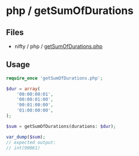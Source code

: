 # php / getSumOfDurations

## Files

- nifty / php / [getSumOfDurations.php](../../php/getSumOfDurations.php)

## Usage

```php
require_once 'getSumOfDurations.php';
```

```php
$dur = array(
    '00:00:00:01',
    '00:00:01:00',
    '00:01:00:00',
    '01:00:00:00',
);

$sum = getSumOfDurations(durations: $dur);

var_dump($sum);
// expected output:
// int(90061)
```

